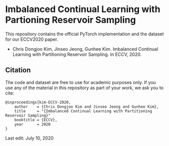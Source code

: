 # Imbalanced Continual Learning with Partioning Reservoir Sampling
This repository contains the official PyTorch implementation and the dataset for our ECCV2020 paper.
- Chris Dongjoo Kim, Jinseo Jeong, Gunhee Kim. Imbalanced Continual Learning with Partitioning Reservoir Sampling. In ECCV, 2020.


## Citation
The code and dataset are free to use for academic purposes only. If you use any of the material in this repository as part of your work, we ask you to cite:
```
@inproceedings{kim-ECCV-2020,
    author    = {Chris Dongjoo Kim and Jinseo Jeong and Gunhee Kim},
    title     = "{Imbalanced Continual Learning with Partitioning Reservoir Sampling}"
    booktitle = {ECCV},
    year      = 2020
}
```

Last edit: July 10, 2020
